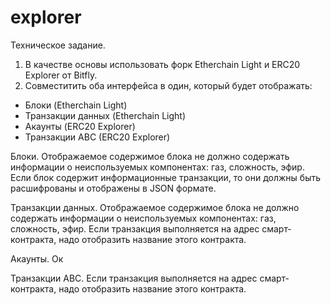 # explorer
Техническое задание.

1. В качестве основы использовать форк Etherchain Light и ERC20 Explorer от Bitfly.
2. Совместитить оба интерфейса в один, который будет отображать:
- Блоки (Etherchain Light)
- Транзакции данных (Etherchain Light)
- Акаунты (ERC20 Explorer)
- Транзакции ABC (ERC20 Explorer)

Блоки.
Отображаемое содержимое блока не должно содержать информации о неиспользуемых компонентах: газ, сложность, эфир.
Если блок содержит информационные транзакции, то они должны быть расшифрованы и отображены в JSON формате.

Транзакции данных.
Отображаемое содержимое блока не должно содержать информации о неиспользуемых компонентах: газ, сложность, эфир.
Если транзакция выполняется на адрес смарт-контракта, надо отобразить название этого контракта.

Акаунты.
Ок

Транзакции ABC.
Если транзакция выполняется на адрес смарт-контракта, надо отобразить название этого контракта.
